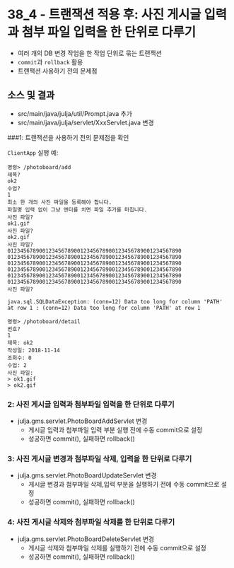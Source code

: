# 38_4 - 트랜잭션 적용 후: 사진 게시글 입력과 첨부 파일 입력을 한 단위로 다루기

- 여러 개의 DB 변경 작업을 한 작업 단위로 묶는 트랜잭션
- `commit`과 `rollback` 활용
- 트랜잭션 사용하기 전의 문제점

## 소스 및 결과

- src/main/java/julja/util/Prompt.java 추가
- src/main/java/julja/servlet/XxxServlet.java 변경


###1: 트랜잭션을 사용하기 전의 문제점을 확인

`ClientApp` 실행 예:
```
명령> /photoboard/add
제목?
ok2
수업?
1
최소 한 개의 사진 파일을 등록해야 합니다.
파일명 입력 없이 그냥 엔터를 치면 파일 추가를 마칩니다.
사진 파일?
ok1.gif
사진 파일?
ok2.gif
사진 파일?
0123456789001234567890012345678900123456789001234567890
0123456789001234567890012345678900123456789001234567890
0123456789001234567890012345678900123456789001234567890
0123456789001234567890012345678900123456789001234567890
0123456789001234567890012345678900123456789001234567890
0123456789001234567890012345678900123456789001234567890
사진 파일?

java.sql.SQLDataException: (conn=12) Data too long for column 'PATH' at row 1 : (conn=12) Data too long for column 'PATH' at row 1

명령> /photoboard/detail
번호?
1
제목: ok2
작성일: 2018-11-14
조회수: 0
수업: 2
사진 파일:
> ok1.gif
> ok2.gif
```

### 2: 사진 게시글 입력과 첨부파일 입력을 한 단위로 다루기

- julja.gms.servlet.PhotoBoardAddServlet 변경
  - 게시글 입력과 첨부파일 입력 부분 실행 전에 수동 commit으로 설정
  - 성공하면 commit(), 실패하면 rollback() 
  
### 3: 사진 게시글 변경과 첨부파일 삭제, 입력을 한 단위로 다루기 

- julja.gms.servlet.PhotoBoardUpdateServlet 변경
  - 게시글 변경과 첨부파일 삭제,입력 부분을 실행하기 전에 수동 commit으로 설정
  - 성공하면 commit(), 실패하면 rollback() 

### 4: 사진 게시글 삭제와 첨부파일 삭제를 한 단위로 다루기 

- julja.gms.servlet.PhotoBoardDeleteServlet 변경
  - 게시글 삭제와 첨부파일 삭제를 실행하기 전에 수동 commit으로 설정
  - 성공하면 commit(), 실패하면 rollback() 
  